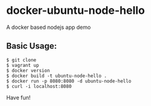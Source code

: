 docker-ubuntu-node-hello
=====

A docker based nodejs app demo

Basic Usage:
-----

    $ git clone
    $ vagrant up
    $ docker version
    $ docker build -t ubuntu-node-hello .
    $ docker run -p 8080:8080 -d ubuntu-node-hello
    $ curl -i localhost:8080

Have fun!